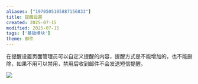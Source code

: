 ```yaml
---
aliases: ["1970505105887156833"]
title: 提醒设置
created: 2025-07-15
modified: 2025-07-15
tags: ['基础模块']
theme: 邮件
---
```


在提醒设置页面管理员可以自定义提醒的内容，提醒方式是不能增加的，也不能删除，如果不用可以禁用，禁用后收到邮件不会发送短信提醒。

![](2ad7be50b3196ae029a05a7a45d9289d.jpg)